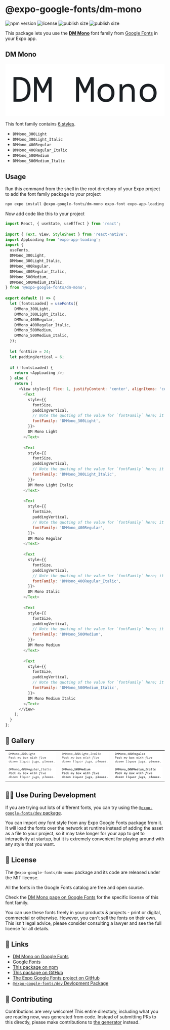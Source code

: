 # @expo-google-fonts/dm-mono

![npm version](https://flat.badgen.net/npm/v/@expo-google-fonts/dm-mono)
![license](https://flat.badgen.net/github/license/expo/google-fonts)
![publish size](https://flat.badgen.net/packagephobia/install/@expo-google-fonts/dm-mono)
![publish size](https://flat.badgen.net/packagephobia/publish/@expo-google-fonts/dm-mono)

This package lets you use the [**DM Mono**](https://fonts.google.com/specimen/DM+Mono) font family from [Google Fonts](https://fonts.google.com/) in your Expo app.

## DM Mono

![DM Mono](./font-family.png)

This font family contains [6 styles](#-gallery).

- `DMMono_300Light`
- `DMMono_300Light_Italic`
- `DMMono_400Regular`
- `DMMono_400Regular_Italic`
- `DMMono_500Medium`
- `DMMono_500Medium_Italic`

## Usage

Run this command from the shell in the root directory of your Expo project to add the font family package to your project
```sh
npx expo install @expo-google-fonts/dm-mono expo-font expo-app-loading
```

Now add code like this to your project
```js
import React, { useState, useEffect } from 'react';

import { Text, View, StyleSheet } from 'react-native';
import AppLoading from 'expo-app-loading';
import {
  useFonts,
  DMMono_300Light,
  DMMono_300Light_Italic,
  DMMono_400Regular,
  DMMono_400Regular_Italic,
  DMMono_500Medium,
  DMMono_500Medium_Italic,
} from '@expo-google-fonts/dm-mono';

export default () => {
  let [fontsLoaded] = useFonts({
    DMMono_300Light,
    DMMono_300Light_Italic,
    DMMono_400Regular,
    DMMono_400Regular_Italic,
    DMMono_500Medium,
    DMMono_500Medium_Italic,
  });

  let fontSize = 24;
  let paddingVertical = 6;

  if (!fontsLoaded) {
    return <AppLoading />;
  } else {
    return (
      <View style={{ flex: 1, justifyContent: 'center', alignItems: 'center' }}>
        <Text
          style={{
            fontSize,
            paddingVertical,
            // Note the quoting of the value for `fontFamily` here; it expects a string!
            fontFamily: 'DMMono_300Light',
          }}>
          DM Mono Light
        </Text>

        <Text
          style={{
            fontSize,
            paddingVertical,
            // Note the quoting of the value for `fontFamily` here; it expects a string!
            fontFamily: 'DMMono_300Light_Italic',
          }}>
          DM Mono Light Italic
        </Text>

        <Text
          style={{
            fontSize,
            paddingVertical,
            // Note the quoting of the value for `fontFamily` here; it expects a string!
            fontFamily: 'DMMono_400Regular',
          }}>
          DM Mono Regular
        </Text>

        <Text
          style={{
            fontSize,
            paddingVertical,
            // Note the quoting of the value for `fontFamily` here; it expects a string!
            fontFamily: 'DMMono_400Regular_Italic',
          }}>
          DM Mono Italic
        </Text>

        <Text
          style={{
            fontSize,
            paddingVertical,
            // Note the quoting of the value for `fontFamily` here; it expects a string!
            fontFamily: 'DMMono_500Medium',
          }}>
          DM Mono Medium
        </Text>

        <Text
          style={{
            fontSize,
            paddingVertical,
            // Note the quoting of the value for `fontFamily` here; it expects a string!
            fontFamily: 'DMMono_500Medium_Italic',
          }}>
          DM Mono Medium Italic
        </Text>
      </View>
    );
  }
};

```

## 🔡 Gallery


||||
|-|-|-|
|![DMMono_300Light](./DMMono_300Light.ttf.png)|![DMMono_300Light_Italic](./DMMono_300Light_Italic.ttf.png)|![DMMono_400Regular](./DMMono_400Regular.ttf.png)||
|![DMMono_400Regular_Italic](./DMMono_400Regular_Italic.ttf.png)|![DMMono_500Medium](./DMMono_500Medium.ttf.png)|![DMMono_500Medium_Italic](./DMMono_500Medium_Italic.ttf.png)||


## 👩‍💻 Use During Development

If you are trying out lots of different fonts, you can try using the [`@expo-google-fonts/dev` package](https://github.com/expo/google-fonts/tree/master/font-packages/dev#readme).

You can import *any* font style from any Expo Google Fonts package from it. It will load the fonts
over the network at runtime instead of adding the asset as a file to your project, so it may take longer
for your app to get to interactivity at startup, but it is extremely convenient
for playing around with any style that you want.

## 📖 License

The `@expo-google-fonts/dm-mono` package and its code are released under the MIT license.

All the fonts in the Google Fonts catalog are free and open source.

Check the [DM Mono page on Google Fonts](https://fonts.google.com/specimen/DM+Mono) for the specific license of this font family.

You can use these fonts freely in your products & projects - print or digital, commercial or otherwise. However, you can't sell the fonts on their own. This isn't legal advice, please consider consulting a lawyer and see the full license for all details.

## 🔗 Links

- [DM Mono on Google Fonts](https://fonts.google.com/specimen/DM+Mono)
- [Google Fonts](https://fonts.google.com/)
- [This package on npm](https://www.npmjs.com/package/@expo-google-fonts/dm-mono)
- [This package on GitHub](https://github.com/expo/google-fonts/tree/master/font-packages/dm-mono)
- [The Expo Google Fonts project on GitHub](https://github.com/expo/google-fonts)
- [`@expo-google-fonts/dev` Devlopment Package](https://github.com/expo/google-fonts/tree/master/font-packages/dev)

## 🤝 Contributing

Contributions are very welcome! This entire directory, including what you are reading now, was generated from code. Instead of submitting PRs to this directly, please make contributions to [the generator](https://github.com/expo/google-fonts/tree/master/packages/generator) instead.
